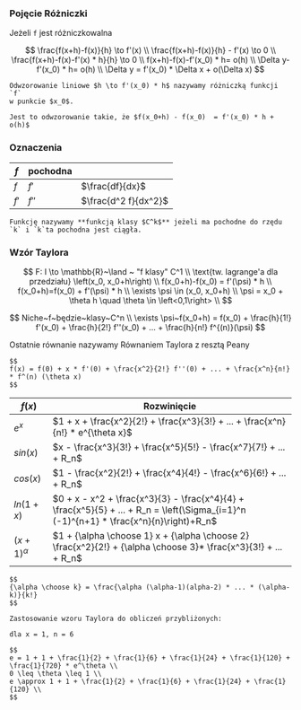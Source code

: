 ### Pojęcie Różniczki
Jeżeli `f` jest różniczkowalna

$$
\frac{f(x+h)-f(x)}{h} \to f'(x) \\
\frac{f(x+h)-f(x)}{h} - f'(x) \to 0 \\
\frac{f(x+h)-f(x)-f'(x) * h}{h} \to 0 \\
f(x+h)-f(x)-f'(x_0) * h= o(h) \\
\Delta y-f'(x_0) * h= o(h) \\
\Delta y = f'(x_0) * \Delta x + o(\Delta x)
$$

```{note}
Odwzorowanie liniowe $h \to f'(x_0) * h$ nazywamy różniczką funkcji `f`
w punkcie $x_0$.

Jest to odwzorowanie takie, że $f(x_0+h) - f(x_0)  = f'(x_0) * h + o(h)$
```

### Oznaczenia

| $f$ | pochodna | |
|---|---|---|
| $f$ | $f'$     | $\frac{df}{dx}$ |
| $f'$ | $f''$ | $\frac{d^2 f}{dx^2}$ |

```{admonition} Definicja
Funkcję nazywamy **funkcją klasy $C^k$** jeżeli ma pochodne do rzędu `k` i `k`ta pochodna jest ciągła.
```

### Wzór Taylora

$$
F: I \to \mathbb{R}~\land ~ "f klasy" C^1 \\
\text{tw. lagrange'a dla przedziału}
\left(x_0, x_0+h\right) \\
f(x_0+h)-f(x_0) = f'(\psi) * h \\
f(x_0+h)=f(x_0) + f'(\psi) * h \\
\exists \psi \in (x_0, x_0+h) \\
\psi = x_0 + \theta h \quad \theta \in \left<0,1\right> \\
$$

$$
Niche~f~będzie~klasy~C^n \\
\exists \psi~f(x_0+h) = f(x_0) + \frac{h}{1!} f'(x_0) + \frac{h}{2!} f''(x_0) + ... + \frac{h}{n!} f^{(n)}(\psi)
$$

Ostatnie równanie nazywamy Równaniem Taylora z resztą Peany


```{admonition} Wzór Maclaurina
$$
f(x) = f(0) + x * f'(0) + \frac{x^2}{2!} f''(0) + ... + \frac{x^n}{n!} * f^(n) (\theta x)
$$
```

| $f(x)$ | Rozwinięcie |
|---|---|
| $e^x$ | $1 + x + \frac{x^2}{2!} + \frac{x^3}{3!} + ... + \frac{x^n}{n!} * e^{\theta x}$ |
| $sin(x)$ | $x - \frac{x^3}{3!} + \frac{x^5}{5!} - \frac{x^7}{7!} + ... + R_n$ |
| $cos(x)$ | $1 - \frac{x^2}{2!} + \frac{x^4}{4!} - \frac{x^6}{6!} + ... + R_n$ |
| $ln(1+x)$ | $0 + x - x^2 + \frac{x^3}{3} - \frac{x^4}{4} + \frac{x^5}{5} + ... + R_n = \left(\Sigma_{i=1}^n (-1)^{n+1} * \frac{x^n}{n}\right)+R_n$ |
| $(x+1)^\alpha$ | $1 + {\alpha \choose 1} x + {\alpha \choose 2} \frac{x^2}{2!} + {\alpha \choose 3}* \frac{x^3}{3!} + ... + R_n$ |

```{important}
$$
{\alpha \choose k} = \frac{\alpha (\alpha-1)(alpha-2) * ... * (\alpha-k)}{k!}
$$
```

```{tip}
Zastosowanie wzoru Taylora do obliczeń przybliżonych:

dla x = 1, n = 6

$$
e = 1 + 1 + \frac{1}{2} + \frac{1}{6} + \frac{1}{24} + \frac{1}{120} + \frac{1}{720} * e^\theta \\
0 \leq \theta \leq 1 \\
e \approx 1 + 1 + \frac{1}{2} + \frac{1}{6} + \frac{1}{24} + \frac{1}{120} \\
$$
```

